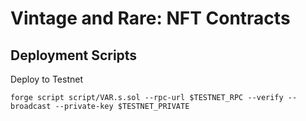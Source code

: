 # Vintage and Rare: NFT Contracts

## Deployment Scripts

Deploy to Testnet

```
forge script script/VAR.s.sol --rpc-url $TESTNET_RPC --verify --broadcast --private-key $TESTNET_PRIVATE
```
